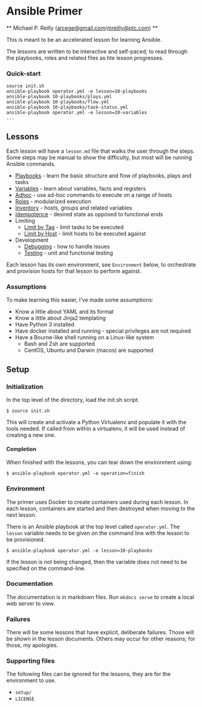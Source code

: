 # Ansible Primer
** Michael P. Reilly (arcege@gmail.com/mreilly@ptc.com) **

This is meant to be an accelerated lesson for learning Ansible.

The lessons are written to be interactive and self-paced; to read through the
playbooks, roles and related files as hte lesson progresses.

### Quick-start

    source init.sh
    ansible-playbook operator.yml -e lesson=10-playbooks
    ansible-playbook 10-playbooks/plays.yml
    ansible-playbook 10-playbooks/flow.yml
    ansible-playbook 10-playbooks/task-status.yml
    ansible-playbook operator.yml -e lesson=20-variables
    ...

## Lessons

Each lesson will have a `lesson.md` file that walks the user through the steps.
Some steps may be manual to show the difficulty, but most will be running Ansible
commands.

* [Playbooks](10-playbooks/lesson.md) - learn the basic structure and flow of playbooks, plays and tasks
* [Variables](20-variables/lesson.md) - learn about variables, facts and registers
* [Adhoc](30-adhoc/lesson.md) - use ad-hoc commands to execute on a range of hosts
* [Roles](40-roles/lesson.md) - modularized execution
* [Inventory](50-inventory/lesson.md) - hosts, groups and related variables
* [Idempotence](60-idempotence/lesson.md) - desired state as opposed to functional ends
* Limiting
    * [Limit by Tag](70-tags/lesson.md) - limit tasks to be executed
    * [Limit by Host](75-limits/lesson.md) - limit hosts to be executed against
* Development
    * [Debugging](80-debugging/lesson.md) - how to handle issues
    * [Testing](84-testing/lesson.md) - unit and functional testing

Each lesson has its own environment, see `Environment` below, to orchestrate and
provision hosts for that lesson to perform against.

### Assumptions

To make learning this easier, I've made some assumptions:

* Know a little about YAML and its format
* Know a little about Jinja2 templating
* Have Python 3 installed
* Have docker installed and running - special privileges are not required
* Have a Bourne-like shell running on a Linux-like system
    * Bash and Zsh are supported
    * CentOS, Ubuntu and Darwin (macos) are supported

## Setup

### Initialization

In the top level of the directory, load the init.sh script.

    $ source init.sh

This will create and activate a Python Virtualenv and populate it with the tools needed.
If called from within a virtualenv, it will be used instead of creating a new one.

#### Completion

When finished with the lessons, you can tear down the environment using:

    $ ansible-playbook operator.yml -e operation=finish

### Environment

The primer uses Docker to create containers used during each lesson.  In each lesson,
containers are started and then destroyed when moving to the next lesson.

There is an Ansible playbook at the top level called `operator.yml`.  The `lesson`
variable needs to be given on the command line with the lesson to be provisioned.

    $ ansible-playbook operator.yml -e lesson=10-playbooks

If the lesson is not being changed, then the variable does not need to
be specified on the command-line.

### Documentation

The documentation is in markdown files.  Run `mkdocs serve` to create a local
web server to view.

### Failures

There will be some lessons that have explicit, deliberate failures.  Those will be
shown in the lesson documents.  Others may occur for other reasons; for those, my
apologies.

### Supporting files

The following files can be ignored for the lessons, they are for the environment to
use.

* `setup/`
* `LICENSE`
